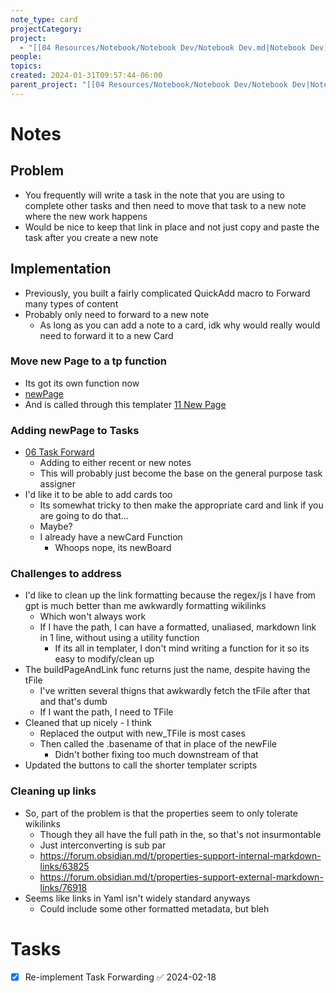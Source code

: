 ```yaml
---
note_type: card
projectCategory: 
project:
  - "[[04 Resources/Notebook/Notebook Dev/Notebook Dev.md|Notebook Dev]]"
people: 
topics: 
created: 2024-01-31T09:57:44-06:00
parent_project: "[[04 Resources/Notebook/Notebook Dev/Notebook Dev|Notebook Dev]]"
---
```

# Notes
## Problem
- You frequently will write a task in the note that you are using to complete other tasks and then need to move that task to a new note where the new work happens
- Would be nice to keep that link in place and not just copy and paste the task after you create a new note

## Implementation
- Previously, you built a fairly complicated QuickAdd macro to Forward many types of content
- Probably only need to forward to a new note
	- As long as you can add a note to a card, idk why would really would need to forward it to a new Card

### Move new Page to a tp function
- Its got its own function now
- [newPage](04%20Resources/Notebook/Scripts/Templater/newPage.js)
- And is called through this templater [11 New Page](04%20Resources/Notebook/Templater/11%20New%20Page.md)

### Adding newPage to Tasks

- [06 Task Forward](04%20Resources/Notebook/Templater/06%20Task%20Forward.md)
	- Adding to either recent or new notes
	- This will probably just become the base on the general purpose task assigner
- I'd like it to be able to add cards too
	- Its somewhat tricky to then make the appropriate card and link if you are going to do that...
	- Maybe?
	- I already have a newCard Function
		- Whoops nope, its newBoard

### Challenges to address
- I'd like to clean up the link formatting because the regex/js I have from gpt is much better than me awkwardly formatting wikilinks 
	- Which won't always work
	- If I have the path, I can have a formatted, unaliased, markdown link in 1 line, without using a utility function
		- If its all in templater, I don't mind writing a function for it so its easy to modify/clean up
- The buildPageAndLink func returns just the name, despite having the tFile
	- I've written several thigns that awkwardly fetch the tFile after that and that's dumb
	- If I want the path, I need to TFile
- Cleaned that up nicely - I think
	- Replaced the output with new_TFile is most cases
	- Then called the .basename of that in place of the newFile
		- Didn't bother fixing too much downstream of that
- Updated the buttons to call the shorter templater scripts

### Cleaning up links
- So, part of the problem is that the properties seem to only tolerate wikilinks
	- Though they all have the full path in the, so that's not insurmontable
	- Just interconverting is sub par
	- https://forum.obsidian.md/t/properties-support-internal-markdown-links/63825
	- https://forum.obsidian.md/t/properties-support-external-markdown-links/76918
- Seems like links in Yaml isn't widely standard anyways
	- Could include some other formatted metadata, but bleh

# Tasks
- [x] Re-implement Task Forwarding ✅ 2024-02-18
